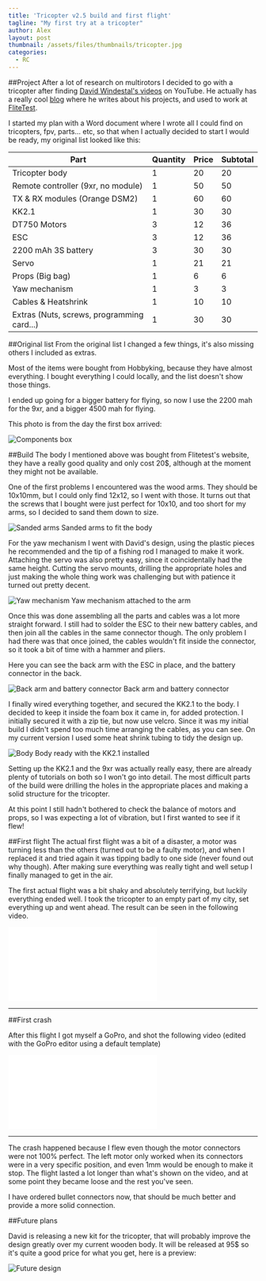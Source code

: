 ```yaml
---
title: 'Tricopter v2.5 build and first flight'
tagline: "My first try at a tricopter"
author: Alex
layout: post
thumbnail: /assets/files/thumbnails/tricopter.jpg
categories:
  - RC
---
```


##Project
After a lot of research on multirotors I decided to go with a tricopter after finding <a href="https://www.youtube.com/watch?v=hU0_tGHlR7g">David Windestal's videos</a> on YouTube. He actually has a really cool <a href="http://rcexplorer.se/">blog</a> where he writes about his projects, and used to work at <a href="https://www.youtube.com/user/flitetest">FliteTest</a>.

I started my plan with a Word document where I wrote all I could find on tricopters, fpv, parts... etc, so that when I actually decided to start I would be ready, my original list looked like this:

<div class="row">
	<div class="col-md-12">
		<table class="table table-striped">
			<thead>
				<tr>
					<th>Part</th>
					<th>Quantity</th>
					<th>Price</th>
					<th>Subtotal</th>
				</tr>
			</thead>
			<tbody>
				<tr>
					<td>Tricopter body</td>
					<td>1</td>
					<td>20</td>
					<td>20</td>
				</tr>
				<tr>
					<td>Remote controller (9xr, no module)</td>
					<td>1</td>
					<td>50</td>
					<td>50</td>
				</tr>
				<tr>
					<td>TX &amp; RX modules (Orange DSM2)</td>
					<td>1</td>
					<td>60</td>
					<td>60</td>
				</tr>
				<tr>
					<td>KK2.1</td>
					<td>1</td>
					<td>30</td>
					<td>30</td>
				</tr>
				<tr>
					<td>DT750 Motors</td>
					<td>3</td>
					<td>12</td>
					<td>36</td>
				</tr>
				<tr>
					<td>ESC</td>
					<td>3</td>
					<td>12</td>
					<td>36</td>
				</tr>
				<tr>
					<td>2200 mAh 3S battery</td>
					<td>3</td>
					<td>30</td>
					<td>30</td>
				</tr>
				<tr>
					<td>Servo</td>
					<td>1</td>
					<td>21</td>
					<td>21</td>
				</tr>
				<tr>
					<td>Props (Big bag)</td>
					<td>1</td>
					<td>6</td>
					<td>6</td>
				</tr>
				<tr>
					<td>Yaw mechanism</td>
					<td>1</td>
					<td>3</td>
					<td>3</td>
				</tr>
				<tr>
					<td>Cables &amp; Heatshrink</td>
					<td>1</td>
					<td>10</td>
					<td>10</td>
				</tr>
				<tr>
					<td>Extras (Nuts, screws, programming card...)</td>
					<td>1</td>
					<td>30</td>
					<td>30</td>
				</tr>
			</tbody>
		</table>
	</div>
</div>

##Original list
From the original list I changed a few things, it's also missing others I included as extras.

Most of the items were bought from Hobbyking, because they have almost everything. I bought everything I could locally, and the list doesn't show those things.

I ended up going for a bigger battery for flying, so now I use the 2200 mah for the 9xr, and a bigger 4500 mah for flying.

This photo is from the day the first box arrived:

<div class="caption"><img src="/assets/files/tricopter/IMG_6336.JPG" alt="Components box" class="img-responsive" /></div>

##Build
The body I mentioned above was bought from Flitetest's website, they have a really good quality and only cost 20$, although at the moment they might not be available.

One of the first problems I encountered was the wood arms. They should be 10x10mm, but I could only find 12x12, so I went with those. It turns out that the screws that I bought were just perfect for 10x10, and too short for my arms, so I decided to sand them down to size.

<div class="caption"><img src="/assets/files/tricopter/IMG_6339.JPG" alt="Sanded arms" class="img-responsive img-thumbnail" /> Sanded arms to fit the body</div>

For the yaw mechanism I went with David's design, using the plastic pieces he recommended and the tip of a fishing rod I managed to make it work. Attaching the servo was also pretty easy, since it coincidentally had the same height. Cutting the servo mounts, drilling the appropriate holes and just making the whole thing work was challenging but with patience it turned out pretty decent.

<div class="caption"><img src="/assets/files/tricopter/IMG_6340.JPG" alt="Yaw mechanism" class="img-responsive img-thumbnail" /> Yaw mechanism attached to the arm</div>

Once this was done assembling all the parts and cables was a lot more straight forward. I still had to solder the ESC to their new battery cables, and then join all the cables in the same connector though. The only problem I had there was that once joined, the cables wouldn't fit inside the connector, so it took a bit of time with a hammer and pliers.

Here you can see the back arm with the ESC in place, and the battery connector in the back.

<div class="caption"><img src="/assets/files/tricopter/IMG_6342.JPG" alt="Back arm and battery connector" class="img-responsive img-thumbnail" /> Back arm and battery connector</div>

I finally wired everything together, and secured the KK2.1 to the body. I decided to keep it inside the foam box it came in, for added protection. I initially secured it with a zip tie, but now use velcro. Since it was my initial build I didn't spend too much time arranging the cables, as you can see. On my current version I used some heat shrink tubing to tidy the design up.

<div class="caption"><img src="/assets/files/tricopter/IMG_6435.JPG" alt="Body" class="img-responsive img-thumbnail" /> Body ready with the KK2.1 installed</div>

Setting up the KK2.1 and the 9xr was actually really easy, there are already plenty of tutorials on both so I won't go into detail. The most difficult parts of the build were drilling the holes in the appropriate places and making a solid structure for the tricopter.

At this point I still hadn't bothered to check the balance of motors and props, so I was expecting a lot of vibration, but I first wanted to see if it flew!

##First flight
The actual first flight was a bit of a disaster, a motor was turning less than the others (turned out to be a faulty motor), and when I replaced it and tried again it was tipping badly to one side (never found out why though). After making sure everything was really tight and well setup I finally managed to get in the air.

The first actual flight was a bit shaky and absolutely terrifying, but luckily everything ended well. I took the tricopter to an empty part of my city, set everything up and went ahead. The result can be seen in the following video.

<div class="embed-responsive embed-responsive-16by9">
  <iframe class="embed-responsive-item" src="//www.youtube.com/embed/DMkhw02jLWs" frameborder="0" allowfullscreen></iframe>
</div>

<hr />

##First crash

After this flight I got myself a GoPro, and shot the following video (edited with the GoPro editor using a default template)

<div class="embed-responsive embed-responsive-16by9">
  <iframe class="embed-responsive-item" src="//www.youtube.com/embed/shSnwfJcCrI" frameborder="0" allowfullscreen></iframe>
</div>

<hr />

The crash happened because I flew even though the motor connectors were not 100% perfect. The left motor only worked when its connectors were in a very specific position, and even 1mm would be enough to make it stop. The flight lasted a lot longer than what's shown on the video, and at some point they became loose and the rest you've seen.

I have ordered bullet connectors now, that should be much better and provide a more solid connection. 

##Future plans

David is releasing a new kit for the tricopter, that will probably improve the design greatly over my current wooden body. It will be released at 95$ so it's quite a good price for what you get, here is a preview:

<div class="caption"><img src="http://rcexplorer.se/wp-content/uploads/2014/09/Tricopter1.png" alt="Future design" class="img-responsive img-thumbnail" /></div>